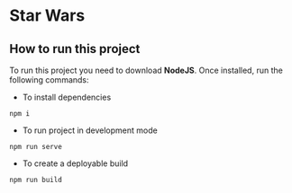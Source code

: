 # Star Wars

## How to run this project

To run this project you need to download **NodeJS**. Once installed, run the following
commands:

* To install dependencies

```
npm i
```

* To run project in development mode

```
npm run serve
```

* To create a deployable build

```
npm run build
```